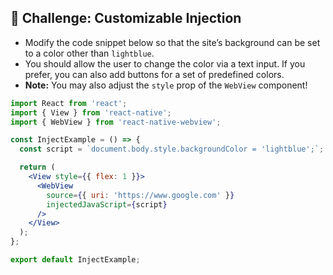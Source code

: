 ## 🧠 Challenge: Customizable Injection

- Modify the code snippet below so that the site’s background can be set to a color other than `lightblue`.
- You should allow the user to change the color via a text input. If you prefer, you can also add buttons for a set of predefined colors.
- **Note:** You may also adjust the `style` prop of the `WebView` component!

```jsx
import React from 'react';
import { View } from 'react-native';
import { WebView } from 'react-native-webview';

const InjectExample = () => {
  const script = `document.body.style.backgroundColor = 'lightblue';`;

  return (
    <View style={{ flex: 1 }}>
      <WebView 
        source={{ uri: 'https://www.google.com' }} 
        injectedJavaScript={script} 
      />
    </View>
  );
};

export default InjectExample;

